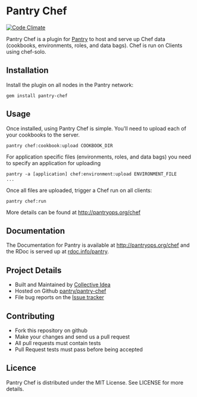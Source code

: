 # Pantry Chef

[![Code Climate](https://codeclimate.com/github/pantry/pantry-chef.png)](https://codeclimate.com/github/pantry/pantry-chef)

Pantry Chef is a plugin for [Pantry](pantryops.org) to host and serve up Chef data (cookbooks, environments, roles, and data bags). Chef is run on Clients using chef-solo.

## Installation

Install the plugin on all nodes in the Pantry network:

    gem install pantry-chef

## Usage

Once installed, using Pantry Chef is simple. You'll need to upload each of your cookbooks to the server.

    pantry chef:cookbook:upload COOKBOOK_DIR

For application specific files (environments, roles, and data bags) you need to specify an application for uploading

    pantry -a [application] chef:environment:upload ENVIRONMENT_FILE
    ...

Once all files are uploaded, trigger a Chef run on all clients:

    pantry chef:run
    
More details can be found at http://pantryops.org/chef

## Documentation

The Documentation for Pantry is available at http://pantryops.org/chef and the RDoc is served up at [rdoc.info/pantry](http://rubydoc.info/github/pantry/pantry-chef/master/frames).

## Project Details

* Built and Maintained by [Collective Idea](http://collectiveidea.com)
* Hosted on Github [pantry/pantry-chef](https://github.com/pantry/pantry-chef)
* File bug reports on the [Issue tracker](https://github.com/pantry/pantry-chef/issues)

## Contributing

* Fork this repository on github
* Make your changes and send us a pull request
* All pull requests must contain tests
* Pull Request tests must pass before being accepted

## Licence

Pantry Chef is distributed under the MIT License. See LICENSE for more details.
